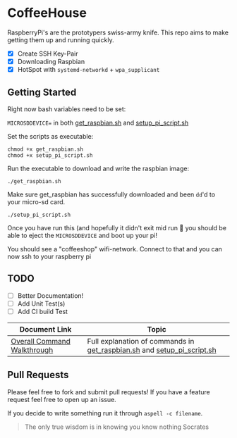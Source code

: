 # CoffeeHouse

RaspberryPi's are the prototypers swiss-army knife.  This repo aims to make getting them up and running quickly.
  
- [x] Create SSH Key-Pair
- [x] Downloading Raspbian
- [x] HotSpot with `systemd-networkd` + `wpa_supplicant`

## Getting Started

Right now bash variables need to be set:
 
`MICROSDDEVICE=` in both [get_raspbian.sh](get_raspbian.sh) and [setup_pi_script.sh](setup_pi_script.sh)


Set the scripts as executable:

    chmod +x get_raspbian.sh
    chmod +x setup_pi_script.sh

Run the executable to download and write the raspbian image:
    
    ./get_raspbian.sh


Make sure get_raspbian has successfully downloaded and been `dd`'d to your micro-sd card.

    ./setup_pi_script.sh


Once you have run this (and hopefully it didn't exit mid run :crossed_fingers: you should be able to eject the `MICROSDDEVICE` and boot up your pi!

You should see a "coffeeshop" wifi-network.  Connect to that and you can now ssh to your raspberry pi

## TODO

- [ ] Better Documentation!
- [ ] Add Unit Test(s)
- [ ] Add CI build Test

Document Link | Topic
--------------| -------
[Overall Command Walkthrough](walkthrough.md) | Full explanation of commands in [get_raspbian.sh](get_raspbian.sh) and [setup_pi_script.sh](setup_pi_script.sh)


## Pull Requests
Please feel free to fork and submit pull requests!  If you have a feature request feel free to open up an issue.

If you decide to write something run it through `aspell -c filename`.  

> The only true wisdom is in knowing you know nothing
> Socrates
